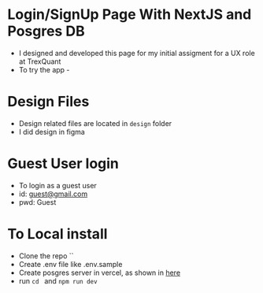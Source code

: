 # Login/SignUp Page With NextJS and Posgres DB
-   I designed and developed this page for my initial assigment for a UX role at TrexQuant
-   To try the app -

# Design Files
-   Design related files are located in `design` folder
-   I did design in figma

# Guest User login
-   To login as a guest user
-   id: guest@gmail.com
-   pwd: Guest

# To Local install
-   Clone the repo ``
-   Create .env file like .env.sample
-   Create posgres server in vercel, as shown in [here](https://vercel.com/docs/storage/vercel-postgres/quickstart)
-   run `cd ` and `npm run dev`




